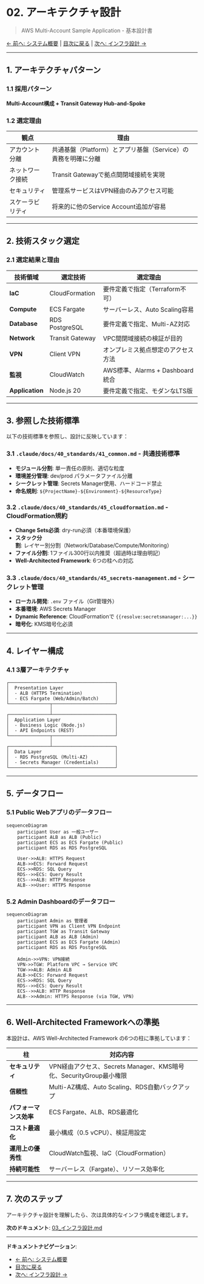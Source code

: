# 02. アーキテクチャ設計

> AWS Multi-Account Sample Application - 基本設計書

[← 前へ: システム概要](01_システム概要.md) | [目次に戻る](00_目次.md) | [次へ: インフラ設計 →](03_インフラ設計.md)

---

## 1. アーキテクチャパターン

### 1.1 採用パターン

**Multi-Account構成 + Transit Gateway Hub-and-Spoke**

### 1.2 選定理由

| 観点 | 理由 |
|------|------|
| アカウント分離 | 共通基盤（Platform）とアプリ基盤（Service）の責務を明確に分離 |
| ネットワーク接続 | Transit Gatewayで拠点間閉域接続を実現 |
| セキュリティ | 管理系サービスはVPN経由のみアクセス可能 |
| スケーラビリティ | 将来的に他のService Account追加が容易 |

---

## 2. 技術スタック選定

### 2.1 選定結果と理由

| 技術領域 | 選定技術 | 選定理由 |
|---------|---------|---------|
| **IaC** | CloudFormation | 要件定義で指定（Terraform不可） |
| **Compute** | ECS Fargate | サーバーレス、Auto Scaling容易 |
| **Database** | RDS PostgreSQL | 要件定義で指定、Multi-AZ対応 |
| **Network** | Transit Gateway | VPC間閉域接続の検証が目的 |
| **VPN** | Client VPN | オンプレミス拠点想定のアクセス方法 |
| **監視** | CloudWatch | AWS標準、Alarms + Dashboard統合 |
| **Application** | Node.js 20 | 要件定義で指定、モダンなLTS版 |

---

## 3. 参照した技術標準

以下の技術標準を参照し、設計に反映しています：

### 3.1 `.claude/docs/40_standards/41_common.md` - 共通技術標準

- **モジュール分割**: 単一責任の原則、適切な粒度
- **環境差分管理**: dev/prod パラメータファイル分離
- **シークレット管理**: Secrets Manager使用、ハードコード禁止
- **命名規則**: `${ProjectName}-${Environment}-${ResourceType}`

### 3.2 `.claude/docs/40_standards/45_cloudformation.md` - CloudFormation規約

- **Change Sets必須**: dry-run必須（本番環境保護）
- **スタック分割**: レイヤー別分割（Network/Database/Compute/Monitoring）
- **ファイル分割**: 1ファイル300行以内推奨（超過時は理由明記）
- **Well-Architected Framework**: 6つの柱への対応

### 3.3 `.claude/docs/40_standards/45_secrets-management.md` - シークレット管理

- **ローカル開発**: `.env` ファイル（Git管理外）
- **本番環境**: AWS Secrets Manager
- **Dynamic Reference**: CloudFormationで `{{resolve:secretsmanager:...}}`
- **暗号化**: KMS暗号化必須

---

## 4. レイヤー構成

### 4.1 3層アーキテクチャ

```
┌───────────────────────────────────────┐
│  Presentation Layer                   │
│  - ALB (HTTPS Termination)            │
│  - ECS Fargate (Web/Admin/Batch)      │
└───────────────┬───────────────────────┘
                │
┌───────────────┴───────────────────────┐
│  Application Layer                    │
│  - Business Logic (Node.js)           │
│  - API Endpoints (REST)               │
└───────────────┬───────────────────────┘
                │
┌───────────────┴───────────────────────┐
│  Data Layer                           │
│  - RDS PostgreSQL (Multi-AZ)          │
│  - Secrets Manager (Credentials)      │
└───────────────────────────────────────┘
```

---

## 5. データフロー

### 5.1 Public Webアプリのデータフロー

```mermaid
sequenceDiagram
    participant User as 一般ユーザー
    participant ALB as ALB (Public)
    participant ECS as ECS Fargate (Public)
    participant RDS as RDS PostgreSQL

    User->>ALB: HTTPS Request
    ALB->>ECS: Forward Request
    ECS->>RDS: SQL Query
    RDS-->>ECS: Query Result
    ECS-->>ALB: HTTP Response
    ALB-->>User: HTTPS Response
```

### 5.2 Admin Dashboardのデータフロー

```mermaid
sequenceDiagram
    participant Admin as 管理者
    participant VPN as Client VPN Endpoint
    participant TGW as Transit Gateway
    participant ALB as ALB (Admin)
    participant ECS as ECS Fargate (Admin)
    participant RDS as RDS PostgreSQL

    Admin->>VPN: VPN接続
    VPN->>TGW: Platform VPC → Service VPC
    TGW->>ALB: Admin ALB
    ALB->>ECS: Forward Request
    ECS->>RDS: SQL Query
    RDS-->>ECS: Query Result
    ECS-->>ALB: HTTP Response
    ALB-->>Admin: HTTPS Response (via TGW, VPN)
```

---

## 6. Well-Architected Frameworkへの準拠

本設計は、AWS Well-Architected Framework の6つの柱に準拠しています：

| 柱 | 対応内容 |
|----|---------|
| **セキュリティ** | VPN経由アクセス、Secrets Manager、KMS暗号化、SecurityGroup最小権限 |
| **信頼性** | Multi-AZ構成、Auto Scaling、RDS自動バックアップ |
| **パフォーマンス効率** | ECS Fargate、ALB、RDS最適化 |
| **コスト最適化** | 最小構成（0.5 vCPU）、検証用設定 |
| **運用上の優秀性** | CloudWatch監視、IaC（CloudFormation） |
| **持続可能性** | サーバーレス（Fargate）、リソース効率化 |

---

## 7. 次のステップ

アーキテクチャ設計を理解したら、次は具体的なインフラ構成を確認します。

**次のドキュメント**: [03_インフラ設計.md](03_インフラ設計.md)

---

**ドキュメントナビゲーション**:
- [← 前へ: システム概要](01_システム概要.md)
- [目次に戻る](00_目次.md)
- [次へ: インフラ設計 →](03_インフラ設計.md)
